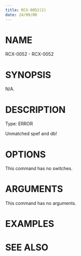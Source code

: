 ```yaml
---
title: RCX-0052(2)
date: 24/09/08
---
```


# NAME

RCX-0052 - RCX-0052

# SYNOPSIS

N/A.

# DESCRIPTION

Type: ERROR

Unmatched spef and db!

# OPTIONS

This command has no switches.

# ARGUMENTS

This command has no arguments.

# EXAMPLES

# SEE ALSO
